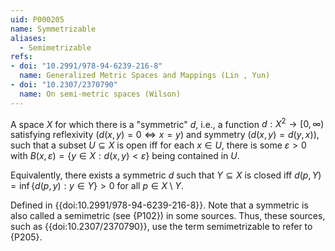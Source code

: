 ```yaml
---
uid: P000205
name: Symmetrizable
aliases:
  - Semimetrizable
refs:
- doi: "10.2991/978-94-6239-216-8"
  name: Generalized Metric Spaces and Mappings (Lin , Yun)
- doi: "10.2307/2370790"
  name: On semi-metric spaces (Wilson)
---
```


A space $X$ for which
there is a "symmetric" $d$, i.e., a function $d:X^2\to[0,\infty)$
satisfying reflexivity ($d(x,y)=0\Leftrightarrow x=y$) and symmetry
($d(x,y)=d(y,x)$), such that a subset $U \subseteq X$ is open iff for each $x \in U$,
there is some $\varepsilon > 0$ with $B(x,\varepsilon)=\{y\in X:d(x,y)<\varepsilon\}$
being contained in $U$.

Equivalently, there exists a symmetric $d$ such that $Y \subseteq X$ is closed iff $d(p,Y)=\inf\{d(p,y):y\in Y\} > 0$ for all $p \in X \setminus Y$.

Defined in {{doi:10.2991/978-94-6239-216-8}}. Note that a symmetric is also called a semimetric (see
{P102}) in some sources. Thus, these sources,
such as {{doi:10.2307/2370790}}, use the term semimetrizable
to refer to {P205}.
